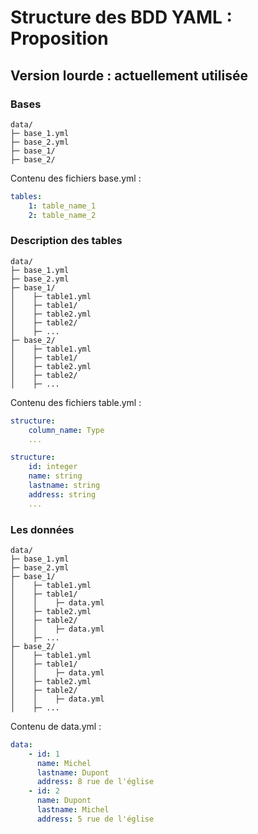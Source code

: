 # Structure des BDD YAML : Proposition

## Version lourde : actuellement utilisée

### Bases

```
data/
├─ base_1.yml
├─ base_2.yml
├─ base_1/
├─ base_2/
```

Contenu des fichiers base.yml :

``` yaml
tables:
    1: table_name_1
    2: table_name_2
```
### Description des tables

```
data/
├─ base_1.yml
├─ base_2.yml
├─ base_1/
│    ├─ table1.yml
│    ├─ table1/
│    ├─ table2.yml
│    ├─ table2/
│    ├─ ...
├─ base_2/
│    ├─ table1.yml
│    ├─ table1/
│    ├─ table2.yml
│    ├─ table2/
│    ├─ ...
```

Contenu des fichiers table.yml :

``` yaml
structure:
    column_name: Type
    ...
```
``` yaml - table1
structure:
    id: integer
    name: string
    lastname: string
    address: string
    ...
```

### Les données
```
data/
├─ base_1.yml
├─ base_2.yml
├─ base_1/
│    ├─ table1.yml
│    ├─ table1/
│    │    ├─ data.yml
│    ├─ table2.yml
│    ├─ table2/
│    │    ├─ data.yml
│    ├─ ...
├─ base_2/
│    ├─ table1.yml
│    ├─ table1/
│    │    ├─ data.yml
│    ├─ table2.yml
│    ├─ table2/
│    │    ├─ data.yml
│    ├─ ...
```

Contenu de data.yml :

``` yaml
data:
    - id: 1
      name: Michel
      lastname: Dupont
      address: 8 rue de l'église
    - id: 2
      name: Dupont
      lastname: Michel
      address: 5 rue de l'église
```

